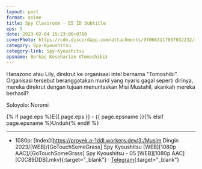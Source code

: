 ```yaml
---
layout: post
format: anime
title: Spy Classroom - E5 ID Subtitle
eps: 5
date: 2023-02-04 15:23:00+0700
coverPhoto: https://cdn.discordapp.com/attachments/970663117057032232/1071343996355481630/mpv-shot0197.jpg
category: Spy-Kyoushitsu
category-link: Spy-Kyoushitsu
epsname: Berkas Keseharian 《Tomoshibi》
---
```


Hanazono atau Lily, direkrut ke organisasi intel bernama "Tomoshibi". Organisasi tersebut beranggotakan murid yang nyaris gagal seperti dirinya, mereka direkrut dengan tujuan menuntaskan Misi Mustahil, akankah mereka berhasil?

Soloyolo: Noromi

{% if page.eps %}E{{ page.eps }} - {{ page.epsname }}{% elsif page.epsname %}Unduh{% endif %}

---
- 1080p: [Index](https://proyek.a-1ddl.workers.dev/3:/Musim Dingin 2023/[WEB]/[GoTouchSomeGrass] Spy Kyoushitsu [WEB][1080p AAC]/[GoTouchSomeGrass] Spy Kyoushitsu - 05 [WEB][1080p AAC][C0C89DDB].mkv){:target="_blank"} &middot; [Telegram](https://t.me/a1fansubweeklies/198){:target="_blank"}
